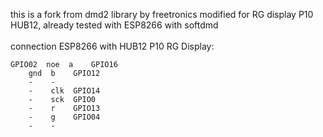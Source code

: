 this is a fork from dmd2 library by freetronics modified for RG display P10 HUB12, already tested with ESP8266 with softdmd
</br></br>
connection ESP8266 with HUB12 P10 RG Display:
</br>	
```
GPIO02	noe  a    GPIO16
	gnd  b    GPIO12	
	-    -
	-    clk  GPIO14
	-    sck  GPIO0
	-    r    GPIO13
	-    g    GPIO04
	-    -
```